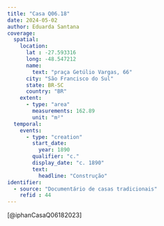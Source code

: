 ```yaml
---
title: "Casa Q06.18"
date: 2024-05-02
author: Eduarda Santana
coverage:
  spatial:
    location:
      lat : -27.593316
      long: -48.547212
      name: 
        text: "praça Getúlio Vargas, 66"
      city: "São Francisco do Sul"
      state: BR-SC
      country: "BR"
    extent:
      - type: "area"
        measurements: 162.89
        unit: "m²"
  temporal:
    events:
      - type: "creation"
        start_date:
          year: 1890
        qualifier: "c."
        display_date: "c. 1890"
        text:
          headline: "Construção"
identifier:
  - source: "Documentário de casas tradicionais"
    refid : 44
---
```

[@iphanCasaQ06182023]
